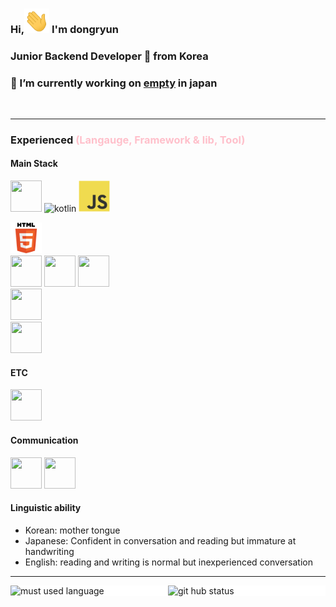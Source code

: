 <link rel="stylesheet" href="https://cdn.jsdelivr.net/gh/devicons/devicon@v2.12.0/devicon.min.css">

### Hi,<img src="https://raw.githubusercontent.com/ABSphreak/ABSphreak/master/gifs/Hi.gif" width="40px" /> I'm dongryun

### Junior Backend Developer 🚀 from Korea

### 🔭 I’m currently working on [empty]() in japan

<br/>

<hr/>

### Experienced <span style="color: pink">(Langauge, Framework & lib, Tool)</span>

#### Main Stack
<p>
    <img src="https://cdn.jsdelivr.net/gh/devicons/devicon/icons/java/java-original-wordmark.svg" width="50" height="50"/>
    <img src="https://cdn.jsdelivr.net/gh/devicons/devicon@latest/icons/kotlin/kotlin-original.svg" alt="kotlin" width="50" height="50"/>
    <img src="https://raw.githubusercontent.com/devicons/devicon/master/icons/javascript/javascript-original.svg" alt="javascript" width="50" height="50"/>
<div class="tech-stack2">
    <img src="https://raw.githubusercontent.com/devicons/devicon/master/icons/html5/html5-original-wordmark.svg" alt="html5" width="50" height="50"/> 
</div>
<div class="tech-stack3">
    <img src='https://cdn.jsdelivr.net/gh/devicons/devicon/icons/spring/spring-original-wordmark.svg' width="50" height="50">
    <img src='https://cdn.jsdelivr.net/gh/devicons/devicon/icons/nodejs/nodejs-original-wordmark.svg' width="50" height="50">
    <img src='https://cdn.jsdelivr.net/gh/devicons/devicon/icons/express/express-original-wordmark.svg' width="50" height="50">
</div>
<div class="tech-stack4">
    <img src="https://cdn.jsdelivr.net/gh/devicons/devicon@latest/icons/postgresql/postgresql-original.svg" width="50" height="50"/>
</div>
<div class="tech-stack5" style="margin-bottom: 1rem">
    <img src='https://cdn.jsdelivr.net/gh/devicons/devicon/icons/docker/docker-plain-wordmark.svg' width="50" height="50">
</div>

#### ETC
<div class="tech-stack6" style="margin-bottom: 1rem">
    <img src='https://cdn.jsdelivr.net/gh/devicons/devicon/icons/amazonwebservices/amazonwebservices-original-wordmark.svg' width="50" height="50">
</div>

#### Communication
<div class="tech-stack7" style="margin-bottom: 1rem">
    <img src="https://cdn.jsdelivr.net/gh/devicons/devicon@latest/icons/slack/slack-original.svg" width="50" height="50"/>
    <img src="https://cdn.jsdelivr.net/gh/devicons/devicon@latest/icons/git/git-original.svg" width="50" height="50"/>
</div>

#### Linguistic ability
- Korean: mother tongue
- Japanese: Confident in conversation and reading but immature at handwriting
- English: reading and writing is normal but inexperienced conversation

<hr/>
<div style="display: flex; align-items: center; background-color: white;">
    <img src="" style="width:50%;" alt="must used language" />
    <img width="50%" src="" style="width:50%;" alt="git hub status" />
</div>
<br/>
<br/>
